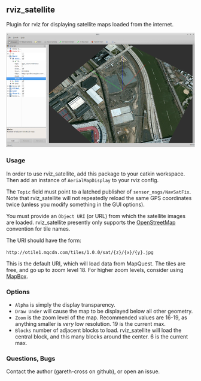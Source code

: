 ## rviz_satellite

Plugin for rviz for displaying satellite maps loaded from the internet.

![Alt text](.screenshot.png?raw=true "Example Image")

### Usage

In order to use rviz_satellite, add this package to your catkin workspace. Then add an instance of `AerialMapDisplay` to your rviz config.

The `Topic` field must point to a latched publisher of `sensor_msgs/NavSatFix`. Note that rviz_satellite will not repeatedly reload the same GPS coordinates twice (unless you modify something in the GUI options).

You must provide an `Object URI` (or URL) from which the satellite images are loaded. rviz_satellite presently only supports the [OpenStreetMap](http://wiki.openstreetmap.org/wiki/Slippy_map_tilenames) convention for tile names.

The URI should have the form:

``http://otile1.mqcdn.com/tiles/1.0.0/sat/{z}/{x}/{y}.jpg``

This is the default URI, which will load data from MapQuest. The tiles are free, and go up to zoom level 18. For higher zoom levels, consider using [MapBox](https://www.mapbox.com).

### Options

- `Alpha` is simply the display transparency.
- `Draw Under` will cause the map to be displayed below all other geometry.
- `Zoom` is the zoom level of the map. Recommended values are 16-19, as anything smaller is _very_ low resolution. 19 is the current max.
- `Blocks` number of adjacent blocks to load. rviz_satellite will load the central block, and this many blocks around the center. 6 is the current max.

### Questions, Bugs

Contact the author (gareth-cross on github), or open an issue.

